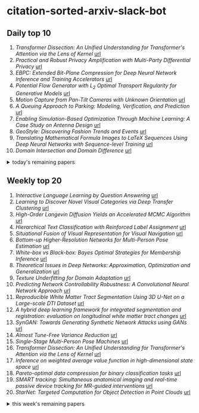 # citation-sorted-arxiv-slack-bot

## Daily top 10
1. *Transformer Dissection: An Unified Understanding for Transformer's Attention via the Lens of Kernel* [url](http://arxiv.org/abs/1908.11775v1)
2. *Practical and Robust Privacy Amplification with Multi-Party Differential Privacy* [url](http://arxiv.org/abs/1908.11515v1)
3. *EBPC: Extended Bit-Plane Compression for Deep Neural Network Inference and Training Accelerators* [url](http://arxiv.org/abs/1908.11645v1)
4. *Potential Flow Generator with $L_2$ Optimal Transport Regularity for Generative Models* [url](http://arxiv.org/abs/1908.11462v1)
5. *Motion Capture from Pan-Tilt Cameras with Unknown Orientation* [url](http://arxiv.org/abs/1908.11676v1)
6. *A Queuing Approach to Parking: Modeling, Verification, and Prediction* [url](http://arxiv.org/abs/1908.11479v1)
7. *Enabling Simulation-Based Optimization Through Machine Learning: A Case Study on Antenna Design* [url](http://arxiv.org/abs/1908.11225v1)
8. *GeoStyle: Discovering Fashion Trends and Events* [url](http://arxiv.org/abs/1908.11412v1)
9. *Translating Mathematical Formula Images to LaTeX Sequences Using Deep Neural Networks with Sequence-level Training* [url](http://arxiv.org/abs/1908.11415v1)
10. *Domain Intersection and Domain Difference* [url](http://arxiv.org/abs/1908.11628v1)
<details><summary>today's remaining papers</summary>
  <ol start=11>
    <li><i>CorNet: Generic 3D Corners for 6D Pose Estimation of New Objects without Retraining</i> <a href="http://arxiv.org/abs/1908.11457v1">url</a></li>
    <li><i>LU-Net: An Efficient Network for 3D LiDAR Point Cloud Semantic Segmentation Based on End-to-End-Learned 3D Features and U-Net</i> <a href="http://arxiv.org/abs/1908.11656v1">url</a></li>
    <li><i>ORBSLAM-Atlas: a robust and accurate multi-map system</i> <a href="http://arxiv.org/abs/1908.11585v1">url</a></li>
    <li><i>Fast and Accurate Network Embeddings via Very Sparse Random Projection</i> <a href="http://arxiv.org/abs/1908.11512v1">url</a></li>
    <li><i>Multi-Modal Fusion for End-to-End RGB-T Tracking</i> <a href="http://arxiv.org/abs/1908.11714v1">url</a></li>
    <li><i>EventCap: Monocular 3D Capture of High-Speed Human Motions using an Event Camera</i> <a href="http://arxiv.org/abs/1908.11505v1">url</a></li>
    <li><i>DialogueGCN: A Graph Convolutional Neural Network for Emotion Recognition in Conversation</i> <a href="http://arxiv.org/abs/1908.11540v1">url</a></li>
    <li><i>Conditional Density Estimation Tools in Python and R with Applications to Photometric Redshifts and Likelihood-Free Cosmological Inference</i> <a href="http://arxiv.org/abs/1908.11523v1">url</a></li>
    <li><i>Estimation of Body Mass Index from Photographs using Deep Convolutional Neural Networks</i> <a href="http://arxiv.org/abs/1908.11694v1">url</a></li>
    <li><i>Initial investigation of an encoder-decoder end-to-end TTS framework using marginalization of monotonic hard latent alignments</i> <a href="http://arxiv.org/abs/1908.11535v1">url</a></li>
    <li><i>Graph Convolutional Networks for Road Networks</i> <a href="http://arxiv.org/abs/1908.11567v1">url</a></li>
    <li><i>Reflective Decoding Network for Image Captioning</i> <a href="http://arxiv.org/abs/1908.11824v1">url</a></li>
    <li><i>Adapting Meta Knowledge Graph Information for Multi-Hop Reasoning over Few-Shot Relations</i> <a href="http://arxiv.org/abs/1908.11513v1">url</a></li>
    <li><i>Fact-Checking Meets Fauxtography: Verifying Claims About Images</i> <a href="http://arxiv.org/abs/1908.11722v1">url</a></li>
    <li><i>Alchemy: Techniques for Rectification Based Irregular Scene Text Recognition</i> <a href="http://arxiv.org/abs/1908.11834v1">url</a></li>
    <li><i>Partitioned integrators for thermodynamic parameterization of neural networks</i> <a href="http://arxiv.org/abs/1908.11843v1">url</a></li>
    <li><i>A Concert-planning Tool for Independent Musicians by Machine Learning Models</i> <a href="http://arxiv.org/abs/1908.11200v1">url</a></li>
    <li><i>Small Obstacle Avoidance Based on RGB-D Semantic Segmentation</i> <a href="http://arxiv.org/abs/1908.11675v1">url</a></li>
    <li><i>Consistency and Finite Sample Behavior of Binary Class Probability Estimation</i> <a href="http://arxiv.org/abs/1908.11823v1">url</a></li>
    <li><i>Classifying single-qubit noise using machine learning</i> <a href="http://arxiv.org/abs/1908.11762v1">url</a></li>
    <li><i>Deep Learning for Estimating Synaptic Health of Primary Neuronal Cell Culture</i> <a href="http://arxiv.org/abs/1908.11399v1">url</a></li>
    <li><i>Recursive Visual Sound Separation Using Minus-Plus Net</i> <a href="http://arxiv.org/abs/1908.11602v1">url</a></li>
    <li><i>Active Learning for Domain Classification in a Commercial Spoken Personal Assistant</i> <a href="http://arxiv.org/abs/1908.11404v1">url</a></li>
    <li><i>Discovering Reliable Correlations in Categorical Data</i> <a href="http://arxiv.org/abs/1908.11682v1">url</a></li>
    <li><i>Learning to Transfer Learn</i> <a href="http://arxiv.org/abs/1908.11406v1">url</a></li>
    <li><i>Multi-Temporal High Resolution Aerial Image Registration Using Semantic Features</i> <a href="http://arxiv.org/abs/1908.11822v1">url</a></li>
    <li><i>Implicit Deep Latent Variable Models for Text Generation</i> <a href="http://arxiv.org/abs/1908.11527v1">url</a></li>
    <li><i>Hierarchical Pointer Net Parsing</i> <a href="http://arxiv.org/abs/1908.11571v1">url</a></li>
    <li><i>Copy-and-Paste Networks for Deep Video Inpainting</i> <a href="http://arxiv.org/abs/1908.11587v1">url</a></li>
    <li><i>Satellite Pose Estimation with Deep Landmark Regression and Nonlinear Pose Refinement</i> <a href="http://arxiv.org/abs/1908.11542v1">url</a></li>
    <li><i>Predicting Consumer Default: A Deep Learning Approach</i> <a href="http://arxiv.org/abs/1908.11498v1">url</a></li>
    <li><i>Multi-Grained Spatio-temporal Modeling for Lip-reading</i> <a href="http://arxiv.org/abs/1908.11618v1">url</a></li>
    <li><i>Revisiting CycleGAN for semi-supervised segmentation</i> <a href="http://arxiv.org/abs/1908.11569v1">url</a></li>
    <li><i>Virtual Thin Slice: 3D Conditional GAN-based Super-resolution for CT Slice Interval</i> <a href="http://arxiv.org/abs/1908.11506v1">url</a></li>
    <li><i>MVS^2: Deep Unsupervised Multi-view Stereo with Multi-View Symmetry</i> <a href="http://arxiv.org/abs/1908.11526v1">url</a></li>
    <li><i>Semi-supervised Learning of Fetal Anatomy from Ultrasound</i> <a href="http://arxiv.org/abs/1908.11624v1">url</a></li>
    <li><i>High Performance Scalable FPGA Accelerator for Deep Neural Networks</i> <a href="http://arxiv.org/abs/1908.11809v1">url</a></li>
    <li><i>Autoregressive Text Generation Beyond Feedback Loops</i> <a href="http://arxiv.org/abs/1908.11658v1">url</a></li>
    <li><i>BooVAE: A scalable framework for continual VAE learning under boosting approach</i> <a href="http://arxiv.org/abs/1908.11853v1">url</a></li>
    <li><i>Deep Neural Network Ensembles against Deception: Ensemble Diversity, Accuracy and Robustness</i> <a href="http://arxiv.org/abs/1908.11091v1">url</a></li>
    <li><i>Temporal Coherence for Active Learning in Videos</i> <a href="http://arxiv.org/abs/1908.11757v1">url</a></li>
    <li><i>An Ultra-Efficient Memristor-Based DNN Framework with Structured Weight Pruning and Quantization Using ADMM</i> <a href="http://arxiv.org/abs/1908.11691v1">url</a></li>
    <li><i>Systematic Analysis of Image Generation using GANs</i> <a href="http://arxiv.org/abs/1908.11863v1">url</a></li>
    <li><i>An Auto-ML Framework Based on GBDT for Lifelong Learning</i> <a href="http://arxiv.org/abs/1908.11033v1">url</a></li>
    <li><i>FisheyeMODNet: Moving Object detection on Surround-view Cameras for Autonomous Driving</i> <a href="http://arxiv.org/abs/1908.11789v1">url</a></li>
    <li><i>Credit Card Fraud Detection Using Autoencoder Neural Network</i> <a href="http://arxiv.org/abs/1908.11553v1">url</a></li>
    <li><i>Handwritten Chinese Character Recognition by Convolutional Neural Network and Similarity Ranking</i> <a href="http://arxiv.org/abs/1908.11550v1">url</a></li>
    <li><i>Inertial Single Vehicle Trajectory Prediction Baselines and Applications with the NGSIM Dataset</i> <a href="http://arxiv.org/abs/1908.11472v1">url</a></li>
    <li><i>Fashion Retrieval via Graph Reasoning Networks on a Similarity Pyramid</i> <a href="http://arxiv.org/abs/1908.11754v1">url</a></li>
    <li><i>Neural Network Inference on Mobile SoCs</i> <a href="http://arxiv.org/abs/1908.11450v1">url</a></li>
    <li><i>Charge-Based Prison Term Prediction with Deep Gating Network</i> <a href="http://arxiv.org/abs/1908.11521v1">url</a></li>
    <li><i>Learning Rich Representations For Structured Visual Prediction Tasks</i> <a href="http://arxiv.org/abs/1908.11820v1">url</a></li>
    <li><i>Dense Dilated Convolutions Merging Network for Semantic Mapping of Remote Sensing Images</i> <a href="http://arxiv.org/abs/1908.11799v1">url</a></li>
    <li><i>Class-Based Styling: Real-time Localized Style Transfer with Semantic Segmentation</i> <a href="http://arxiv.org/abs/1908.11525v1">url</a></li>
    <li><i>Rewarding High-Quality Data via Influence Functions</i> <a href="http://arxiv.org/abs/1908.11598v1">url</a></li>
    <li><i>Learned reconstructions for practical mask-based lensless imaging</i> <a href="http://arxiv.org/abs/1908.11502v1">url</a></li>
    <li><i>Bin-wise Temperature Scaling (BTS): Improvement in Confidence Calibration Performance through Simple Scaling Techniques</i> <a href="http://arxiv.org/abs/1908.11528v1">url</a></li>
    <li><i>IoT based Smart Access Controlled Secure Smart City Architecture Using Blockchain</i> <a href="http://arxiv.org/abs/1908.11538v1">url</a></li>
    <li><i>Zero-shot Text-to-SQL Learning with Auxiliary Task</i> <a href="http://arxiv.org/abs/1908.11052v1">url</a></li>
    <li><i>Parsing All: Syntax and Semantics, Dependencies and Spans</i> <a href="http://arxiv.org/abs/1908.11522v1">url</a></li>
    <li><i>Network Elastic Net for Identifying Smoking specific gene expression for lung cancer</i> <a href="http://arxiv.org/abs/1908.11833v1">url</a></li>
    <li><i>TGG: Transferable Graph Generation for Zero-shot and Few-shot Learning</i> <a href="http://arxiv.org/abs/1908.11503v1">url</a></li>
    <li><i>Dual Attention MobDenseNet(DAMDNet) for Robust 3D Face Alignment</i> <a href="http://arxiv.org/abs/1908.11821v1">url</a></li>
    <li><i>Adversarial Training Methods for Network Embedding</i> <a href="http://arxiv.org/abs/1908.11514v1">url</a></li>
    <li><i>Fast Scenario Reduction for Power Systems by Deep Learning</i> <a href="http://arxiv.org/abs/1908.11486v1">url</a></li>
    <li><i>Multi-Level Composite Stochastic Optimization via Nested Variance Reduction</i> <a href="http://arxiv.org/abs/1908.11468v1">url</a></li>
    <li><i>Solve fraud detection problem by using graph based learning methods</i> <a href="http://arxiv.org/abs/1908.11708v1">url</a></li>
    <li><i>Analyzing Customer Feedback for Product Fit Prediction</i> <a href="http://arxiv.org/abs/1908.10896v1">url</a></li>
    <li><i>Improving Adversarial Robustness via Attention and Adversarial Logit Pairing</i> <a href="http://arxiv.org/abs/1908.11435v1">url</a></li>
  </ol>
</details>

## Weekly top 20
1. *Interactive Language Learning by Question Answering* [url](http://arxiv.org/abs/1908.10909v1)
2. *Learning to Discover Novel Visual Categories via Deep Transfer Clustering* [url](http://arxiv.org/abs/1908.09884v1)
3. *High-Order Langevin Diffusion Yields an Accelerated MCMC Algorithm* [url](http://arxiv.org/abs/1908.10859v1)
4. *Hierarchical Text Classification with Reinforced Label Assignment* [url](http://arxiv.org/abs/1908.10419v1)
5. *Situational Fusion of Visual Representation for Visual Navigation* [url](http://arxiv.org/abs/1908.09073v1)
6. *Bottom-up Higher-Resolution Networks for Multi-Person Pose Estimation* [url](http://arxiv.org/abs/1908.10357v1)
7. *White-box vs Black-box: Bayes Optimal Strategies for Membership Inference* [url](http://arxiv.org/abs/1908.11229v1)
8. *Theoretical Issues in Deep Networks: Approximation, Optimization and Generalization* [url](http://arxiv.org/abs/1908.09375v1)
9. *Texture Underfitting for Domain Adaptation* [url](http://arxiv.org/abs/1908.11215v1)
10. *Predicting Network Controllability Robustness: A Convolutional Neural Network Approach* [url](http://arxiv.org/abs/1908.09471v1)
11. *Reproducible White Matter Tract Segmentation Using 3D U-Net on a Large-scale DTI Dataset* [url](http://arxiv.org/abs/1908.10219v1)
12. *A hybrid deep learning framework for integrated segmentation and registration: evaluation on longitudinal white matter tract changes* [url](http://arxiv.org/abs/1908.10221v1)
13. *SynGAN: Towards Generating Synthetic Network Attacks using GANs* [url](http://arxiv.org/abs/1908.09899v1)
14. *Almost Tune-Free Variance Reduction* [url](http://arxiv.org/abs/1908.09345v1)
15. *Single-Stage Multi-Person Pose Machines* [url](http://arxiv.org/abs/1908.09220v1)
16. *Transformer Dissection: An Unified Understanding for Transformer's Attention via the Lens of Kernel* [url](http://arxiv.org/abs/1908.11775v1)
17. *Inference on weighted average value function in high-dimensional state space* [url](http://arxiv.org/abs/1908.09173v1)
18. *Pareto-optimal data compression for binary classification tasks* [url](http://arxiv.org/abs/1908.08961v1)
19. *SMART tracking: Simultaneous anatomical imaging and real-time passive device tracking for MR-guided interventions* [url](http://arxiv.org/abs/1908.10769v1)
20. *StarNet: Targeted Computation for Object Detection in Point Clouds* [url](http://arxiv.org/abs/1908.11069v1)
<details><summary>this week's remaining papers</summary>
  <ol start=21>
    <li><i>Practical and Robust Privacy Amplification with Multi-Party Differential Privacy</i> <a href="http://arxiv.org/abs/1908.11515v1">url</a></li>
    <li><i>EBPC: Extended Bit-Plane Compression for Deep Neural Network Inference and Training Accelerators</i> <a href="http://arxiv.org/abs/1908.11645v1">url</a></li>
    <li><i>Potential Flow Generator with $L_2$ Optimal Transport Regularity for Generative Models</i> <a href="http://arxiv.org/abs/1908.11462v1">url</a></li>
    <li><i>CASIA-SURF: A Large-scale Multi-modal Benchmark for Face Anti-spoofing</i> <a href="http://arxiv.org/abs/1908.10654v1">url</a></li>
    <li><i>Conditional Flow Variational Autoencoders for Structured Sequence Prediction</i> <a href="http://arxiv.org/abs/1908.09008v1">url</a></li>
    <li><i>Motion Capture from Pan-Tilt Cameras with Unknown Orientation</i> <a href="http://arxiv.org/abs/1908.11676v1">url</a></li>
    <li><i>Solving Discounted Stochastic Two-Player Games with Near-Optimal Time and Sample Complexity</i> <a href="http://arxiv.org/abs/1908.11071v1">url</a></li>
    <li><i>A Queuing Approach to Parking: Modeling, Verification, and Prediction</i> <a href="http://arxiv.org/abs/1908.11479v1">url</a></li>
    <li><i>Intra-Camera Supervised Person Re-Identification: A New Benchmark</i> <a href="http://arxiv.org/abs/1908.10344v1">url</a></li>
    <li><i>Estimation of Individualized Decision Rules Based on an Optimized Covariate-Dependent Equivalent of Random Outcomes</i> <a href="http://arxiv.org/abs/1908.10742v1">url</a></li>
    <li><i>SPGNet: Semantic Prediction Guidance for Scene Parsing</i> <a href="http://arxiv.org/abs/1908.09798v1">url</a></li>
    <li><i>Stochastic Filter Groups for Multi-Task CNNs: Learning Specialist and Generalist Convolution Kernels</i> <a href="http://arxiv.org/abs/1908.09597v1">url</a></li>
    <li><i>A Semantics-Guided Class Imbalance Learning Model for Zero-Shot Classification</i> <a href="http://arxiv.org/abs/1908.09745v1">url</a></li>
    <li><i>Unsupervised Scale-consistent Depth and Ego-motion Learning from Monocular Video</i> <a href="http://arxiv.org/abs/1908.10553v1">url</a></li>
    <li><i>Predicting the Long-Term Outcomes of Biologics in Psoriasis Patients Using Machine Learning</i> <a href="http://arxiv.org/abs/1908.09251v1">url</a></li>
    <li><i>Generic Tracking and Probabilistic Prediction Framework and Its Application in Autonomous Driving</i> <a href="http://arxiv.org/abs/1908.09031v1">url</a></li>
    <li><i>Multiresolution Transformer Networks: Recurrence is Not Essential for Modeling Hierarchical Structure</i> <a href="http://arxiv.org/abs/1908.10408v1">url</a></li>
    <li><i>Open Set Recognition Through Deep Neural Network Uncertainty: Does Out-of-Distribution Detection Require Generative Classifiers?</i> <a href="http://arxiv.org/abs/1908.09625v1">url</a></li>
    <li><i>Enabling Simulation-Based Optimization Through Machine Learning: A Case Study on Antenna Design</i> <a href="http://arxiv.org/abs/1908.11225v1">url</a></li>
    <li><i>An Online Evolving Framework for Modeling the Safe Autonomous Vehicle Control System via Online Recognition of Latent Risks</i> <a href="http://arxiv.org/abs/1908.10823v1">url</a></li>
    <li><i>GeoStyle: Discovering Fashion Trends and Events</i> <a href="http://arxiv.org/abs/1908.11412v1">url</a></li>
    <li><i>Translating Mathematical Formula Images to LaTeX Sequences Using Deep Neural Networks with Sequence-level Training</i> <a href="http://arxiv.org/abs/1908.11415v1">url</a></li>
    <li><i>Rényi Differential Privacy of the Sampled Gaussian Mechanism</i> <a href="http://arxiv.org/abs/1908.10530v1">url</a></li>
    <li><i>Domain Intersection and Domain Difference</i> <a href="http://arxiv.org/abs/1908.11628v1">url</a></li>
    <li><i>Private Stochastic Convex Optimization with Optimal Rates</i> <a href="http://arxiv.org/abs/1908.09970v1">url</a></li>
    <li><i>Planning Beyond the Sensing Horizon Using a Learned Context</i> <a href="http://arxiv.org/abs/1908.09171v1">url</a></li>
    <li><i>Unsupervised algorithm for disaggregating low-sampling-rate electricity consumption of households</i> <a href="http://arxiv.org/abs/1908.10713v1">url</a></li>
    <li><i>Leveraging Structural and Semantic Correspondence for Attribute-Oriented Aspect Sentiment Discovery</i> <a href="http://arxiv.org/abs/1908.10970v1">url</a></li>
    <li><i>End-to-End Conditional GAN-based Architectures for Image Colourisation</i> <a href="http://arxiv.org/abs/1908.09873v1">url</a></li>
    <li><i>Targeted Source Detection for Environmental Data</i> <a href="http://arxiv.org/abs/1908.11056v1">url</a></li>
    <li><i>An Energy Approach to the Solution of Partial Differential Equations in Computational Mechanics via Machine Learning: Concepts, Implementation and Applications</i> <a href="http://arxiv.org/abs/1908.10407v1">url</a></li>
    <li><i>Automatic Detection of ECG Abnormalities by using an Ensemble of Deep Residual Networks with Attention</i> <a href="http://arxiv.org/abs/1908.10088v1">url</a></li>
    <li><i>CorNet: Generic 3D Corners for 6D Pose Estimation of New Objects without Retraining</i> <a href="http://arxiv.org/abs/1908.11457v1">url</a></li>
    <li><i>Improving Outfit Recommendation with Co-supervision of Fashion Generation</i> <a href="http://arxiv.org/abs/1908.09104v1">url</a></li>
    <li><i>LU-Net: An Efficient Network for 3D LiDAR Point Cloud Semantic Segmentation Based on End-to-End-Learned 3D Features and U-Net</i> <a href="http://arxiv.org/abs/1908.11656v1">url</a></li>
    <li><i>LiDARTag: A Real-Time Fiducial Tag using Point Clouds</i> <a href="http://arxiv.org/abs/1908.10349v1">url</a></li>
    <li><i>Multi-Channel Neural Network for Assessing Neonatal Pain from Videos</i> <a href="http://arxiv.org/abs/1908.09254v1">url</a></li>
    <li><i>Improving Neural Story Generation by Targeted Common Sense Grounding</i> <a href="http://arxiv.org/abs/1908.09451v1">url</a></li>
    <li><i>EyeNet: A Multi-Task Network for Off-Axis Eye Gaze Estimation and User Understanding</i> <a href="http://arxiv.org/abs/1908.09060v1">url</a></li>
    <li><i>Relation Distillation Networks for Video Object Detection</i> <a href="http://arxiv.org/abs/1908.09511v1">url</a></li>
    <li><i>Facial age estimation by deep residual decision making</i> <a href="http://arxiv.org/abs/1908.10737v1">url</a></li>
    <li><i>Generator evaluator-selector net: a modular approach for panoptic segmentation</i> <a href="http://arxiv.org/abs/1908.09108v1">url</a></li>
    <li><i>Multilingual Neural Machine Translation with Language Clustering</i> <a href="http://arxiv.org/abs/1908.09324v1">url</a></li>
    <li><i>LightMC: A Dynamic and Efficient Multiclass Decomposition Algorithm</i> <a href="http://arxiv.org/abs/1908.09362v1">url</a></li>
    <li><i>OpenSpiel: A Framework for Reinforcement Learning in Games</i> <a href="http://arxiv.org/abs/1908.09453v1">url</a></li>
    <li><i>ORBSLAM-Atlas: a robust and accurate multi-map system</i> <a href="http://arxiv.org/abs/1908.11585v1">url</a></li>
    <li><i>A Near-Optimal Change-Detection Based Algorithm for Piecewise-Stationary Combinatorial Semi-Bandits</i> <a href="http://arxiv.org/abs/1908.10402v1">url</a></li>
    <li><i>Error Bounded Foreground and Background Modeling for Moving Object Detection in Satellite Videos</i> <a href="http://arxiv.org/abs/1908.09539v1">url</a></li>
    <li><i>On the Convergence Theory of Gradient-Based Model-Agnostic Meta-Learning Algorithms</i> <a href="http://arxiv.org/abs/1908.10400v1">url</a></li>
    <li><i>Confidence Regularized Self-Training</i> <a href="http://arxiv.org/abs/1908.09822v1">url</a></li>
    <li><i>Variational Graph Recurrent Neural Networks</i> <a href="http://arxiv.org/abs/1908.09710v1">url</a></li>
    <li><i>CoinNet: Deep Ancient Roman Republican Coin Classification via Feature Fusion and Attention</i> <a href="http://arxiv.org/abs/1908.09428v1">url</a></li>
    <li><i>No Fear of the Dark: Image Retrieval under Varying Illumination Conditions</i> <a href="http://arxiv.org/abs/1908.08999v1">url</a></li>
    <li><i>Customized OCT images compression scheme with deep neural network</i> <a href="http://arxiv.org/abs/1908.09215v1">url</a></li>
    <li><i>Customizable Architecture Search for Semantic Segmentation</i> <a href="http://arxiv.org/abs/1908.09550v1">url</a></li>
    <li><i>Domain-Agnostic Learning with Anatomy-Consistent Embedding for Cross-Modality Liver Segmentation</i> <a href="http://arxiv.org/abs/1908.10489v1">url</a></li>
    <li><i>Scalable Modeling of Spatiotemporal Data using the Variational Autoencoder: an Application in Glaucoma</i> <a href="http://arxiv.org/abs/1908.09195v1">url</a></li>
    <li><i>A Survey on Bias and Fairness in Machine Learning</i> <a href="http://arxiv.org/abs/1908.09635v1">url</a></li>
    <li><i>Large-Scale Historical Watermark Recognition: dataset and a new consistency-based approach</i> <a href="http://arxiv.org/abs/1908.10254v1">url</a></li>
    <li><i>Unsupervised Domain-Adaptive Person Re-identification Based on Attributes</i> <a href="http://arxiv.org/abs/1908.10359v1">url</a></li>
    <li><i>A Possible Reason for why Data-Driven Beats Theory-Driven Computer Vision</i> <a href="http://arxiv.org/abs/1908.10933v1">url</a></li>
    <li><i>Fast and Accurate Network Embeddings via Very Sparse Random Projection</i> <a href="http://arxiv.org/abs/1908.11512v1">url</a></li>
    <li><i>Fingerspelling recognition in the wild with iterative visual attention</i> <a href="http://arxiv.org/abs/1908.10546v1">url</a></li>
    <li><i>Mobile Video Action Recognition</i> <a href="http://arxiv.org/abs/1908.10155v1">url</a></li>
    <li><i>Architecture Search by Estimation of Network Structure Distributions</i> <a href="http://arxiv.org/abs/1908.06886v1">url</a></li>
    <li><i>Exploration-Enhanced POLITEX</i> <a href="http://arxiv.org/abs/1908.10479v1">url</a></li>
    <li><i>Fast Dynamic Perfusion and Angiography Reconstruction using an end-to-end 3D Convolutional Neural Network</i> <a href="http://arxiv.org/abs/1908.08947v1">url</a></li>
    <li><i>MetaMixUp: Learning Adaptive Interpolation Policy of MixUp with Meta-Learning</i> <a href="http://arxiv.org/abs/1908.10059v1">url</a></li>
    <li><i>Temporal Reasoning Graph for Activity Recognition</i> <a href="http://arxiv.org/abs/1908.09995v1">url</a></li>
    <li><i>Cooperative Cross-Stream Network for Discriminative Action Representation</i> <a href="http://arxiv.org/abs/1908.10136v1">url</a></li>
    <li><i>Mocycle-GAN: Unpaired Video-to-Video Translation</i> <a href="http://arxiv.org/abs/1908.09514v1">url</a></li>
    <li><i>Robust Regression via Deep Negative Correlation Learning</i> <a href="http://arxiv.org/abs/1908.09066v1">url</a></li>
    <li><i>Multi-Modal Fusion for End-to-End RGB-T Tracking</i> <a href="http://arxiv.org/abs/1908.11714v1">url</a></li>
    <li><i>3D Convolutional Neural Networks Image Registration Based on Efficient Supervised Learning from Artificial Deformations</i> <a href="http://arxiv.org/abs/1908.10235v1">url</a></li>
    <li><i>Global-Local Temporal Representations For Video Person Re-Identification</i> <a href="http://arxiv.org/abs/1908.10049v1">url</a></li>
    <li><i>An Evaluation of Feature Matchers forFundamental Matrix Estimation</i> <a href="http://arxiv.org/abs/1908.09474v1">url</a></li>
    <li><i>EventCap: Monocular 3D Capture of High-Speed Human Motions using an Event Camera</i> <a href="http://arxiv.org/abs/1908.11505v1">url</a></li>
    <li><i>Transfer Learning from Partial Annotations for Whole Brain Segmentation</i> <a href="http://arxiv.org/abs/1908.10851v1">url</a></li>
    <li><i>O-MedAL: Online Active Deep Learning for Medical Image Analysis</i> <a href="http://arxiv.org/abs/1908.10508v1">url</a></li>
    <li><i>DialogueGCN: A Graph Convolutional Neural Network for Emotion Recognition in Conversation</i> <a href="http://arxiv.org/abs/1908.11540v1">url</a></li>
    <li><i>Deep Concept-wise Temporal Convolutional Networks for Action Localization</i> <a href="http://arxiv.org/abs/1908.09442v1">url</a></li>
    <li><i>Improving Visual Feature Extraction in Glacial Environments</i> <a href="http://arxiv.org/abs/1908.10425v1">url</a></li>
    <li><i>Supporting stylists by recommending fashion style</i> <a href="http://arxiv.org/abs/1908.09493v1">url</a></li>
    <li><i>Sufficient Representations for Categorical Variables</i> <a href="http://arxiv.org/abs/1908.09874v1">url</a></li>
    <li><i>Fast Video Object Segmentation via Mask Transfer Network</i> <a href="http://arxiv.org/abs/1908.10717v1">url</a></li>
    <li><i>Explainable Video Action Reasoning via Prior Knowledge and State Transitions</i> <a href="http://arxiv.org/abs/1908.10700v1">url</a></li>
    <li><i>Stochastic dynamical modeling of turbulent flows</i> <a href="http://arxiv.org/abs/1908.09487v1">url</a></li>
    <li><i>Locally Linear Image Structural Embedding for Image Structure Manifold Learning</i> <a href="http://arxiv.org/abs/1908.09288v1">url</a></li>
    <li><i>Principal Component Analysis Using Structural Similarity Index for Images</i> <a href="http://arxiv.org/abs/1908.09287v1">url</a></li>
    <li><i>Adaptive Reconstruction Network for Weakly Supervised Referring Expression Grounding</i> <a href="http://arxiv.org/abs/1908.10568v1">url</a></li>
    <li><i>No Peeking through My Windows: Conserving Privacy in Personal Drones</i> <a href="http://arxiv.org/abs/1908.09935v1">url</a></li>
    <li><i>A2J: Anchor-to-Joint Regression Network for 3D Articulated Pose Estimation from a Single Depth Image</i> <a href="http://arxiv.org/abs/1908.09999v1">url</a></li>
    <li><i>Plexus Convolutional Neural Network (PlexusNet): A novel neural networkarchitecture for histologic image analysis</i> <a href="http://arxiv.org/abs/1908.09067v1">url</a></li>
    <li><i>Texel-Att: Representing and Classifying Element-based Textures by Attributes</i> <a href="http://arxiv.org/abs/1908.11127v1">url</a></li>
    <li><i>Texture Retrieval in the Wild through detection-based attributes</i> <a href="http://arxiv.org/abs/1908.11111v1">url</a></li>
    <li><i>Aesthetic Image Captioning From Weakly-Labelled Photographs</i> <a href="http://arxiv.org/abs/1908.11310v1">url</a></li>
    <li><i>DeepCopy: Grounded Response Generation with Hierarchical Pointer Networks</i> <a href="http://arxiv.org/abs/1908.10731v1">url</a></li>
    <li><i>A Center in Your Neighborhood: Fairness in Facility Location</i> <a href="http://arxiv.org/abs/1908.09041v1">url</a></li>
    <li><i>Deep Learning and MARS: A Connection</i> <a href="http://arxiv.org/abs/1908.11140v1">url</a></li>
    <li><i>Conditional Density Estimation Tools in Python and R with Applications to Photometric Redshifts and Likelihood-Free Cosmological Inference</i> <a href="http://arxiv.org/abs/1908.11523v1">url</a></li>
    <li><i>Adversarial regression training for visualizing the progression of chronic obstructive pulmonary disease with chest x-rays</i> <a href="http://arxiv.org/abs/1908.10468v1">url</a></li>
    <li><i>Neural Snowball for Few-Shot Relation Learning</i> <a href="http://arxiv.org/abs/1908.11007v1">url</a></li>
    <li><i>A Comparison of CNN and Classic Features for Image Retrieval</i> <a href="http://arxiv.org/abs/1908.09300v1">url</a></li>
    <li><i>Adversarial Representation Learning for Text-to-Image Matching</i> <a href="http://arxiv.org/abs/1908.10534v1">url</a></li>
    <li><i>SAERMA: Stacked Autoencoder Rule Mining Algorithm for the Interpretation of Epistatic Interactions in GWAS for Extreme Obesity</i> <a href="http://arxiv.org/abs/1908.10166v1">url</a></li>
    <li><i>Uncertainty-Aware Anticipation of Activities</i> <a href="http://arxiv.org/abs/1908.09540v1">url</a></li>
    <li><i>SliderGAN: Synthesizing Expressive Face Images by Sliding 3D Blendshape Parameters</i> <a href="http://arxiv.org/abs/1908.09638v1">url</a></li>
    <li><i>Estimation of Body Mass Index from Photographs using Deep Convolutional Neural Networks</i> <a href="http://arxiv.org/abs/1908.11694v1">url</a></li>
    <li><i>Demystifying the MLPerf Benchmark Suite</i> <a href="http://arxiv.org/abs/1908.09207v1">url</a></li>
    <li><i>Dynamic Kernel Distillation for Efficient Pose Estimation in Videos</i> <a href="http://arxiv.org/abs/1908.09216v1">url</a></li>
    <li><i>advPattern: Physical-World Attacks on Deep Person Re-Identification via Adversarially Transformable Patterns</i> <a href="http://arxiv.org/abs/1908.09327v1">url</a></li>
    <li><i>A Coarse-to-Fine Multi-stream Hybrid Deraining Network for Single Image Deraining</i> <a href="http://arxiv.org/abs/1908.10521v1">url</a></li>
    <li><i>Initial investigation of an encoder-decoder end-to-end TTS framework using marginalization of monotonic hard latent alignments</i> <a href="http://arxiv.org/abs/1908.11535v1">url</a></li>
    <li><i>Human-grounded Evaluations of Explanation Methods for Text Classification</i> <a href="http://arxiv.org/abs/1908.11355v1">url</a></li>
    <li><i>Consistent Cross-view Matching for Unsupervised Person Re-identification</i> <a href="http://arxiv.org/abs/1908.10486v1">url</a></li>
    <li><i>CycleGAN with a Blur Kernel for Deconvolution Microscopy: Optimal Transport Geometry</i> <a href="http://arxiv.org/abs/1908.09414v1">url</a></li>
    <li><i>Multi-Level Bottom-Top and Top-Bottom Feature Fusion for Crowd Counting</i> <a href="http://arxiv.org/abs/1908.10937v1">url</a></li>
    <li><i>CosRec: 2D Convolutional Neural Networks for Sequential Recommendation</i> <a href="http://arxiv.org/abs/1908.09972v1">url</a></li>
    <li><i>Optimal transport mapping via input convex neural networks</i> <a href="http://arxiv.org/abs/1908.10962v1">url</a></li>
    <li><i>Residual Objectness for Imbalance Reduction</i> <a href="http://arxiv.org/abs/1908.09075v1">url</a></li>
    <li><i>STMARL: A Spatio-Temporal Multi-Agent Reinforcement Learning Approach for Traffic Light Control</i> <a href="http://arxiv.org/abs/1908.10577v1">url</a></li>
    <li><i>Orthogonal Center Learning with Subspace Masking for Person Re-Identification</i> <a href="http://arxiv.org/abs/1908.10535v1">url</a></li>
    <li><i>Non-local Recurrent Neural Memory for Supervised Sequence Modeling</i> <a href="http://arxiv.org/abs/1908.09535v1">url</a></li>
    <li><i>Graph Convolutional Networks for Road Networks</i> <a href="http://arxiv.org/abs/1908.11567v1">url</a></li>
    <li><i>Differentiable Product Quantization for End-to-End Embedding Compression</i> <a href="http://arxiv.org/abs/1908.09756v1">url</a></li>
    <li><i>Texture and Structure Two-view Classification of Images</i> <a href="http://arxiv.org/abs/1908.09264v1">url</a></li>
    <li><i>Where Is My Mirror?</i> <a href="http://arxiv.org/abs/1908.09101v1">url</a></li>
    <li><i>Reflective Decoding Network for Image Captioning</i> <a href="http://arxiv.org/abs/1908.11824v1">url</a></li>
    <li><i>Adapting Meta Knowledge Graph Information for Multi-Hop Reasoning over Few-Shot Relations</i> <a href="http://arxiv.org/abs/1908.11513v1">url</a></li>
    <li><i>DV3+HED+: A DCNNs-based Framework to Monitor Temporary Works and ESAs in Railway Construction Project Using VHR Satellite Images</i> <a href="http://arxiv.org/abs/1908.11080v1">url</a></li>
    <li><i>Griffon: Reasoning about Job Anomalies with Unlabeled Data in Cloud-based Platforms</i> <a href="http://arxiv.org/abs/1908.09048v1">url</a></li>
    <li><i>Attention-based Fusion for Outfit Recommendation</i> <a href="http://arxiv.org/abs/1908.10585v1">url</a></li>
    <li><i>Urban flows prediction from spatial-temporal data using machine learning: A survey</i> <a href="http://arxiv.org/abs/1908.10218v1">url</a></li>
    <li><i>Fact-Checking Meets Fauxtography: Verifying Claims About Images</i> <a href="http://arxiv.org/abs/1908.11722v1">url</a></li>
    <li><i>Open Event Extraction from Online Text using a Generative Adversarial Network</i> <a href="http://arxiv.org/abs/1908.09246v1">url</a></li>
    <li><i>Revealing Backdoors, Post-Training, in DNN Classifiers via Novel Inference on Optimized Perturbations Inducing Group Misclassification</i> <a href="http://arxiv.org/abs/1908.10498v1">url</a></li>
    <li><i>Object-Driven Multi-Layer Scene Decomposition From a Single Image</i> <a href="http://arxiv.org/abs/1908.09521v1">url</a></li>
    <li><i>Alchemy: Techniques for Rectification Based Irregular Scene Text Recognition</i> <a href="http://arxiv.org/abs/1908.11834v1">url</a></li>
    <li><i>Ensemble-Based Deep Reinforcement Learning for Chatbots</i> <a href="http://arxiv.org/abs/1908.10422v1">url</a></li>
    <li><i>Accelerated Motion-Aware MR Imaging via Motion Prediction from K-Space Center</i> <a href="http://arxiv.org/abs/1908.09560v1">url</a></li>
    <li><i>Deep Reinforcement Learning for Chatbots Using Clustered Actions and Human-Likeness Rewards</i> <a href="http://arxiv.org/abs/1908.10331v1">url</a></li>
    <li><i>Dual Directed Capsule Network for Very Low Resolution Image Recognition</i> <a href="http://arxiv.org/abs/1908.10027v1">url</a></li>
    <li><i>Surrogate Optimization of Deep Neural Networks for Groundwater Predictions</i> <a href="http://arxiv.org/abs/1908.10947v1">url</a></li>
    <li><i>Learning Disentangled Representations via Independent Subspaces</i> <a href="http://arxiv.org/abs/1908.08989v1">url</a></li>
    <li><i>A Probabilistic Representation of Deep Learning</i> <a href="http://arxiv.org/abs/1908.09772v1">url</a></li>
    <li><i>Multi-Task Gaussian Processes and Dilated Convolutional Networks for Reconstruction of Reproductive Hormonal Dynamics</i> <a href="http://arxiv.org/abs/1908.10226v1">url</a></li>
    <li><i>Partitioned integrators for thermodynamic parameterization of neural networks</i> <a href="http://arxiv.org/abs/1908.11843v1">url</a></li>
    <li><i>Constructing Self-motivated Pyramid Curriculums for Cross-Domain Semantic Segmentation: A Non-Adversarial Approach</i> <a href="http://arxiv.org/abs/1908.09547v1">url</a></li>
    <li><i>A Concert-planning Tool for Independent Musicians by Machine Learning Models</i> <a href="http://arxiv.org/abs/1908.11200v1">url</a></li>
    <li><i>Multi-Granularity Representations of Dialog</i> <a href="http://arxiv.org/abs/1908.09890v1">url</a></li>
    <li><i>See More Than Once -- Kernel-Sharing Atrous Convolution for Semantic Segmentation</i> <a href="http://arxiv.org/abs/1908.09443v1">url</a></li>
    <li><i>Small Obstacle Avoidance Based on RGB-D Semantic Segmentation</i> <a href="http://arxiv.org/abs/1908.11675v1">url</a></li>
    <li><i>Multi-Task Deep Learning with Dynamic Programming for Embryo Early Development Stage Classification from Time-Lapse Videos</i> <a href="http://arxiv.org/abs/1908.09637v1">url</a></li>
    <li><i>A Global-Local Emebdding Module for Fashion Landmark Detection</i> <a href="http://arxiv.org/abs/1908.10548v1">url</a></li>
    <li><i>Representation Learning with Autoencoders for Electronic Health Records: A Comparative Study</i> <a href="http://arxiv.org/abs/1908.09174v1">url</a></li>
    <li><i>Variational Denoising Network: Toward Blind Noise Modeling and Removal</i> <a href="http://arxiv.org/abs/1908.11314v1">url</a></li>
    <li><i>Great Ape Detection in Challenging Jungle Camera Trap Footage via Attention-Based Spatial and Temporal Feature Blending</i> <a href="http://arxiv.org/abs/1908.11240v1">url</a></li>
    <li><i>Physiological and Affective Computing through Thermal Imaging: A Survey</i> <a href="http://arxiv.org/abs/1908.10307v1">url</a></li>
    <li><i>Machine-learning techniques for the optimal design of acoustic metamaterials</i> <a href="http://arxiv.org/abs/1908.10645v1">url</a></li>
    <li><i>Adversarial Convolutional Networks with Weak Domain-Transfer for Multi-Sequence Cardiac MR Images Segmentation</i> <a href="http://arxiv.org/abs/1908.09298v1">url</a></li>
    <li><i>Connecting and Comparing Language Model Interpolation Techniques</i> <a href="http://arxiv.org/abs/1908.09738v1">url</a></li>
    <li><i>Statistical and Computational Trade-Offs in Kernel K-Means</i> <a href="http://arxiv.org/abs/1908.10284v1">url</a></li>
    <li><i>Universal Policies to Learn Them All</i> <a href="http://arxiv.org/abs/1908.09184v1">url</a></li>
    <li><i>A Methodology to Select Topology Generators for WANET Simulations (Extended Version)</i> <a href="http://arxiv.org/abs/1908.09577v1">url</a></li>
    <li><i>Bayes EMbedding (BEM): Refining Representation by Integrating Knowledge Graphs and Behavior-specific Networks</i> <a href="http://arxiv.org/abs/1908.10611v1">url</a></li>
    <li><i>Consistency and Finite Sample Behavior of Binary Class Probability Estimation</i> <a href="http://arxiv.org/abs/1908.11823v1">url</a></li>
    <li><i>Improvability Through Semi-Supervised Learning: A Survey of Theoretical Results</i> <a href="http://arxiv.org/abs/1908.09574v1">url</a></li>
    <li><i>Dimension independent bounds for general shallow networks</i> <a href="http://arxiv.org/abs/1908.09880v1">url</a></li>
    <li><i>Classifying single-qubit noise using machine learning</i> <a href="http://arxiv.org/abs/1908.11762v1">url</a></li>
    <li><i>Deep Learning for Estimating Synaptic Health of Primary Neuronal Cell Culture</i> <a href="http://arxiv.org/abs/1908.11399v1">url</a></li>
    <li><i>Deep Actor-Critic Reinforcement Learning for Anomaly Detection</i> <a href="http://arxiv.org/abs/1908.10755v1">url</a></li>
    <li><i>Private Heavy Hitters and Range Queries in the Shuffled Model</i> <a href="http://arxiv.org/abs/1908.11358v1">url</a></li>
    <li><i>On Inferring Training Data Attributes in Machine Learning Models</i> <a href="http://arxiv.org/abs/1908.10558v1">url</a></li>
    <li><i>BULNER: BUg Localization with word embeddings and NEtwork Regularization</i> <a href="http://arxiv.org/abs/1908.09876v1">url</a></li>
    <li><i>Modeling and Optimization with Gaussian Processes in Reduced Eigenbases -- Extended Version</i> <a href="http://arxiv.org/abs/1908.11272v1">url</a></li>
    <li><i>Deep Floor Plan Recognition Using a Multi-Task Network with Room-Boundary-Guided Attention</i> <a href="http://arxiv.org/abs/1908.11025v1">url</a></li>
    <li><i>Towards Unconstrained End-to-End Text Spotting</i> <a href="http://arxiv.org/abs/1908.09231v1">url</a></li>
    <li><i>Recursive Visual Sound Separation Using Minus-Plus Net</i> <a href="http://arxiv.org/abs/1908.11602v1">url</a></li>
    <li><i>3D Face Pose and Animation Tracking via Eigen-Decomposition based Bayesian Approach</i> <a href="http://arxiv.org/abs/1908.11039v1">url</a></li>
    <li><i>Adaptive Embedding Gate for Attention-Based Scene Text Recognition</i> <a href="http://arxiv.org/abs/1908.09475v1">url</a></li>
    <li><i>Machine learning algorithms to infer trait matching and predict species interactions in ecological networks</i> <a href="http://arxiv.org/abs/1908.09853v1">url</a></li>
    <li><i>Active Learning for Domain Classification in a Commercial Spoken Personal Assistant</i> <a href="http://arxiv.org/abs/1908.11404v1">url</a></li>
    <li><i>Automated Fashion Size Normalization</i> <a href="http://arxiv.org/abs/1908.09980v1">url</a></li>
    <li><i>Hyper-Path-Based Representation Learning for Hyper-Networks</i> <a href="http://arxiv.org/abs/1908.09152v1">url</a></li>
    <li><i>Proximal gradient flow and Douglas-Rachford splitting dynamics: global exponential stability via integral quadratic constraints</i> <a href="http://arxiv.org/abs/1908.09043v1">url</a></li>
    <li><i>Improving Automatic Jazz Melody Generation by Transfer Learning Techniques</i> <a href="http://arxiv.org/abs/1908.09484v1">url</a></li>
    <li><i>Spectral Regularization for Combating Mode Collapse in GANs</i> <a href="http://arxiv.org/abs/1908.10999v1">url</a></li>
    <li><i>Learning a Multitask Curriculum for Neural Machine Translation</i> <a href="http://arxiv.org/abs/1908.10940v1">url</a></li>
    <li><i>Global Planar Convolutions for improved context aggregation in Brain Tumor Segmentation</i> <a href="http://arxiv.org/abs/1908.10281v1">url</a></li>
    <li><i>High Performance Visual Object Tracking with Unified Convolutional Networks</i> <a href="http://arxiv.org/abs/1908.09445v1">url</a></li>
    <li><i>An Introduction to Advanced Machine Learning : Meta Learning Algorithms, Applications and Promises</i> <a href="http://arxiv.org/abs/1908.09788v1">url</a></li>
    <li><i>Estimation of preterm birth markers with U-Net segmentation network</i> <a href="http://arxiv.org/abs/1908.09148v1">url</a></li>
    <li><i>Bridging the Gap for Tokenizer-Free Language Models</i> <a href="http://arxiv.org/abs/1908.10322v1">url</a></li>
    <li><i>Discovering Reliable Correlations in Categorical Data</i> <a href="http://arxiv.org/abs/1908.11682v1">url</a></li>
    <li><i>VAE-based Domain Adaptation for Speaker Verification</i> <a href="http://arxiv.org/abs/1908.10092v1">url</a></li>
    <li><i>DeepDistance: A Multi-task Deep Regression Model for Cell Detection in Inverted Microscopy Images</i> <a href="http://arxiv.org/abs/1908.11211v1">url</a></li>
    <li><i>A deep artificial neural network based model for underlying cause of death prediction from death certificates</i> <a href="http://arxiv.org/abs/1908.09712v1">url</a></li>
    <li><i>Privacy-Preserving Tensor Factorization for Collaborative Health Data Analysis</i> <a href="http://arxiv.org/abs/1908.09888v1">url</a></li>
    <li><i>Bayesian Nonparametrics for Non-exhaustive Learning</i> <a href="http://arxiv.org/abs/1908.09736v1">url</a></li>
    <li><i>UWB-GCN: Hardware Acceleration of Graph-Convolution-Network through Runtime Workload Rebalancing</i> <a href="http://arxiv.org/abs/1908.10834v1">url</a></li>
    <li><i>Learning to Transfer Learn</i> <a href="http://arxiv.org/abs/1908.11406v1">url</a></li>
    <li><i>On Measuring and Mitigating Biased Inferences of Word Embeddings</i> <a href="http://arxiv.org/abs/1908.09369v1">url</a></li>
    <li><i>Deriving a Quantitative Relationship Between Resolution and Human Classification Error</i> <a href="http://arxiv.org/abs/1908.09183v1">url</a></li>
    <li><i>Image Harmonization Datasets: HCOCO, HAdobe5k, HFlickr, and Hday2night</i> <a href="http://arxiv.org/abs/1908.10526v1">url</a></li>
    <li><i>Discourse-Aware Semantic Self-Attention for Narrative Reading Comprehension</i> <a href="http://arxiv.org/abs/1908.10721v1">url</a></li>
    <li><i>Segmentation Mask Guided End-to-End Person Search</i> <a href="http://arxiv.org/abs/1908.10179v1">url</a></li>
    <li><i>Enhancing Neural Sequence Labeling with Position-Aware Self-Attention</i> <a href="http://arxiv.org/abs/1908.09128v1">url</a></li>
    <li><i>Multi-Temporal High Resolution Aerial Image Registration Using Semantic Features</i> <a href="http://arxiv.org/abs/1908.11822v1">url</a></li>
    <li><i>Normalizing Flows: Introduction and Ideas</i> <a href="http://arxiv.org/abs/1908.09257v1">url</a></li>
    <li><i>Class-balanced Grouping and Sampling for Point Cloud 3D Object Detection</i> <a href="http://arxiv.org/abs/1908.09492v1">url</a></li>
    <li><i>Parity Partition Coding for Sharp Multi-Label Classification</i> <a href="http://arxiv.org/abs/1908.09651v1">url</a></li>
    <li><i>Controlling for Confounders in Multimodal Emotion Classification via Adversarial Learning</i> <a href="http://arxiv.org/abs/1908.08979v1">url</a></li>
    <li><i>Translate and Label! An Encoder-Decoder Approach for Cross-lingual Semantic Role Labeling</i> <a href="http://arxiv.org/abs/1908.11326v1">url</a></li>
    <li><i>Implicit Deep Latent Variable Models for Text Generation</i> <a href="http://arxiv.org/abs/1908.11527v1">url</a></li>
    <li><i>Stochastic Optimization for Non-convex Inf-Projection Problems</i> <a href="http://arxiv.org/abs/1908.09941v1">url</a></li>
    <li><i>Stochastic AUC Maximization with Deep Neural Networks</i> <a href="http://arxiv.org/abs/1908.10831v1">url</a></li>
    <li><i>Distorted Representation Space Characterization Through Backpropagated Gradients</i> <a href="http://arxiv.org/abs/1908.09998v1">url</a></li>
    <li><i>Marginally-calibrated deep distributional regression</i> <a href="http://arxiv.org/abs/1908.09482v1">url</a></li>
    <li><i>Traffic Sign Detection under Challenging Conditions: A Deeper Look Into Performance Variations and Spectral Characteristics</i> <a href="http://arxiv.org/abs/1908.11262v1">url</a></li>
    <li><i>Targeted Mismatch Adversarial Attack: Query with a Flower to Retrieve the Tower</i> <a href="http://arxiv.org/abs/1908.09163v1">url</a></li>
    <li><i>Physics-Based Rendering for Improving Robustness to Rain</i> <a href="http://arxiv.org/abs/1908.10335v1">url</a></li>
    <li><i>Deep Bayesian Unsupervised Source Separation Based on a Complex Gaussian Mixture Model</i> <a href="http://arxiv.org/abs/1908.11307v1">url</a></li>
    <li><i>Nearly Tight Bounds for Robust Proper Learning of Halfspaces with a Margin</i> <a href="http://arxiv.org/abs/1908.11335v1">url</a></li>
    <li><i>Self-supervised blur detection from synthetically blurred scenes</i> <a href="http://arxiv.org/abs/1908.10638v1">url</a></li>
    <li><i>Cross-modality Knowledge Transfer for Prostate Segmentation from CT Scans</i> <a href="http://arxiv.org/abs/1908.10208v1">url</a></li>
    <li><i>The Ridge Path Estimator for Linear Instrumental Variables</i> <a href="http://arxiv.org/abs/1908.09237v1">url</a></li>
    <li><i>Metric-based Regularization and Temporal Ensemble for Multi-task Learning using Heterogeneous Unsupervised Tasks</i> <a href="http://arxiv.org/abs/1908.11024v1">url</a></li>
    <li><i>A Multiple Source Hourglass Deep Network for Multi-Focus Image Fusion</i> <a href="http://arxiv.org/abs/1908.10945v1">url</a></li>
    <li><i>Hierarchical Pointer Net Parsing</i> <a href="http://arxiv.org/abs/1908.11571v1">url</a></li>
    <li><i>Propagate-Selector: Detecting Supporting Sentences for Question Answering via Graph Neural Networks</i> <a href="http://arxiv.org/abs/1908.09137v1">url</a></li>
    <li><i>Copy-and-Paste Networks for Deep Video Inpainting</i> <a href="http://arxiv.org/abs/1908.11587v1">url</a></li>
    <li><i>DFPENet-geology: A Deep Learning Framework for High Precision Recognition and Segmentation of Co-seismic Landslides</i> <a href="http://arxiv.org/abs/1908.10907v1">url</a></li>
    <li><i>Model Selection With Graphical Neighbour Information</i> <a href="http://arxiv.org/abs/1908.10243v1">url</a></li>
    <li><i>On Accurate and Reliable Anomaly Detection for Gas Turbine Combustors: A Deep Learning Approach</i> <a href="http://arxiv.org/abs/1908.09238v1">url</a></li>
    <li><i>Data ultrametricity and clusterability</i> <a href="http://arxiv.org/abs/1908.10833v1">url</a></li>
    <li><i>Satellite Pose Estimation with Deep Landmark Regression and Nonlinear Pose Refinement</i> <a href="http://arxiv.org/abs/1908.11542v1">url</a></li>
    <li><i>Feature Gradients: Scalable Feature Selection via Discrete Relaxation</i> <a href="http://arxiv.org/abs/1908.10382v1">url</a></li>
    <li><i>Interactive Machine Comprehension with Information Seeking Agents</i> <a href="http://arxiv.org/abs/1908.10449v1">url</a></li>
    <li><i>Temporal Consistency Objectives Regularize the Learning of Disentangled Representations</i> <a href="http://arxiv.org/abs/1908.11330v1">url</a></li>
    <li><i>Optimal best arm selection for general distributions</i> <a href="http://arxiv.org/abs/1908.09094v1">url</a></li>
    <li><i>Multi-Objective Automatic Machine Learning with AutoxgboostMC</i> <a href="http://arxiv.org/abs/1908.10796v1">url</a></li>
    <li><i>Tutorial and Survey on Probabilistic Graphical Model and Variational Inference in Deep Reinforcement Learning</i> <a href="http://arxiv.org/abs/1908.09381v1">url</a></li>
    <li><i>Predicting Consumer Default: A Deep Learning Approach</i> <a href="http://arxiv.org/abs/1908.11498v1">url</a></li>
    <li><i>Multi-Grained Spatio-temporal Modeling for Lip-reading</i> <a href="http://arxiv.org/abs/1908.11618v1">url</a></li>
    <li><i>Revisiting CycleGAN for semi-supervised segmentation</i> <a href="http://arxiv.org/abs/1908.11569v1">url</a></li>
    <li><i>Virtual Thin Slice: 3D Conditional GAN-based Super-resolution for CT Slice Interval</i> <a href="http://arxiv.org/abs/1908.11506v1">url</a></li>
    <li><i>Environment Sound Classification using Multiple Feature Channels and Deep Convolutional Neural Networks</i> <a href="http://arxiv.org/abs/1908.11219v1">url</a></li>
    <li><i>New Loss Functions for Fast Maximum Inner Product Search</i> <a href="http://arxiv.org/abs/1908.10396v1">url</a></li>
    <li><i>Image Captioning with Sparse Recurrent Neural Network</i> <a href="http://arxiv.org/abs/1908.10797v1">url</a></li>
    <li><i>A Weakly Supervised Method for Instance Segmentation of Biological Cells</i> <a href="http://arxiv.org/abs/1908.09891v1">url</a></li>
    <li><i>Population-aware Hierarchical Bayesian Domain Adaptation via Multiple-component Invariant Learning</i> <a href="http://arxiv.org/abs/1908.09222v1">url</a></li>
    <li><i>Emotion Recognition in Low-Resource Settings: An Evaluation of Automatic Feature Selection Methods</i> <a href="http://arxiv.org/abs/1908.10623v1">url</a></li>
    <li><i>MVS^2: Deep Unsupervised Multi-view Stereo with Multi-View Symmetry</i> <a href="http://arxiv.org/abs/1908.11526v1">url</a></li>
    <li><i>PixelVAE++: Improved PixelVAE with Discrete Prior</i> <a href="http://arxiv.org/abs/1908.09948v1">url</a></li>
    <li><i>Key Protected Classification for Collaborative Learning</i> <a href="http://arxiv.org/abs/1908.10172v1">url</a></li>
    <li><i>Scalable Probabilistic Matrix Factorization with Graph-Based Priors</i> <a href="http://arxiv.org/abs/1908.09393v1">url</a></li>
    <li><i>Semi-supervised Learning of Fetal Anatomy from Ultrasound</i> <a href="http://arxiv.org/abs/1908.11624v1">url</a></li>
    <li><i>Flexible Conditional Image Generation of Missing Data with Learned Mental Maps</i> <a href="http://arxiv.org/abs/1908.11312v1">url</a></li>
    <li><i>Solving Math Word Problems with Double-Decoder Transformer</i> <a href="http://arxiv.org/abs/1908.10924v1">url</a></li>
    <li><i>Creation of digital elevation models for river floodplains</i> <a href="http://arxiv.org/abs/1908.09005v1">url</a></li>
    <li><i>Embracing Imperfect Datasets: A Review of Deep Learning Solutions for Medical Image Segmentation</i> <a href="http://arxiv.org/abs/1908.10454v1">url</a></li>
    <li><i>An Empirical Comparison on Imitation Learning and Reinforcement Learning for Paraphrase Generation</i> <a href="http://arxiv.org/abs/1908.10835v1">url</a></li>
    <li><i>Incremental Improvement of a Question Answering System by Re-ranking Answer Candidates using Machine Learning</i> <a href="http://arxiv.org/abs/1908.10149v1">url</a></li>
    <li><i>Few-shot Learning with Deep Triplet Networks for Brain Imaging Modality Recognition</i> <a href="http://arxiv.org/abs/1908.10266v1">url</a></li>
    <li><i>Patient Knowledge Distillation for BERT Model Compression</i> <a href="http://arxiv.org/abs/1908.09355v1">url</a></li>
    <li><i>Defending Against Misclassification Attacks in Transfer Learning</i> <a href="http://arxiv.org/abs/1908.11230v1">url</a></li>
    <li><i>High Performance Scalable FPGA Accelerator for Deep Neural Networks</i> <a href="http://arxiv.org/abs/1908.11809v1">url</a></li>
    <li><i>A Data-Efficient Deep Learning Approach for Deployable Multimodal Social Robots</i> <a href="http://arxiv.org/abs/1908.10398v1">url</a></li>
    <li><i>TEST: an End-to-End Network Traffic Examination and Identification Framework Based on Spatio-Temporal Features Extraction</i> <a href="http://arxiv.org/abs/1908.10271v1">url</a></li>
    <li><i>Synthetic patches, real images: screening for centrosome aberrations in EM images of human cancer cells</i> <a href="http://arxiv.org/abs/1908.10109v1">url</a></li>
    <li><i>Once for All: Train One Network and Specialize it for Efficient Deployment</i> <a href="http://arxiv.org/abs/1908.09791v1">url</a></li>
    <li><i>Physics Informed Data Driven model for Flood Prediction: Application of Deep Learning in prediction of urban flood development</i> <a href="http://arxiv.org/abs/1908.10312v1">url</a></li>
    <li><i>Tiny but Accurate: A Pruned, Quantized and Optimized Memristor Crossbar Framework for Ultra Efficient DNN Implementation</i> <a href="http://arxiv.org/abs/1908.10017v1">url</a></li>
    <li><i>Fairness Warnings and Fair-MAML: Learning Fairly with Minimal Data</i> <a href="http://arxiv.org/abs/1908.09092v1">url</a></li>
    <li><i>Autoregressive Text Generation Beyond Feedback Loops</i> <a href="http://arxiv.org/abs/1908.11658v1">url</a></li>
    <li><i>EPP: interpretable score of model predictive power</i> <a href="http://arxiv.org/abs/1908.09213v1">url</a></li>
    <li><i>A comparative study for interpreting deep learning prediction of the Parkinson's disease diagnosis from SPECT imaging</i> <a href="http://arxiv.org/abs/1908.11199v1">url</a></li>
    <li><i>Minimum Delay Object Detection From Video</i> <a href="http://arxiv.org/abs/1908.11092v1">url</a></li>
    <li><i>BooVAE: A scalable framework for continual VAE learning under boosting approach</i> <a href="http://arxiv.org/abs/1908.11853v1">url</a></li>
    <li><i>Early Classification for Agricultural Monitoring from Satellite Time Series</i> <a href="http://arxiv.org/abs/1908.10283v1">url</a></li>
    <li><i>Effective and Efficient Network Embedding Initialization via Graph Partitioning</i> <a href="http://arxiv.org/abs/1908.10697v1">url</a></li>
    <li><i>Fashion Image Retrieval with Capsule Networks</i> <a href="http://arxiv.org/abs/1908.09943v1">url</a></li>
    <li><i>TapirXLA: Embedding Fork-Join Parallelism into the XLA Compiler in TensorFlow Using Tapir</i> <a href="http://arxiv.org/abs/1908.11338v1">url</a></li>
    <li><i>Cross-sensor Pore Detection in High-resolution Fingerprint Images using Unsupervised Domain Adaptation</i> <a href="http://arxiv.org/abs/1908.10701v1">url</a></li>
    <li><i>Sampling low-dimensional Markovian dynamics for pre-asymptotically recovering reduced models from data with operator inference</i> <a href="http://arxiv.org/abs/1908.11233v1">url</a></li>
    <li><i>Spatiotemporal PET reconstruction using ML-EM with learned diffeomorphic deformation</i> <a href="http://arxiv.org/abs/1908.09515v1">url</a></li>
    <li><i>DWnet: Deep-Wide Network for 3D Action Recognition</i> <a href="http://arxiv.org/abs/1908.11036v1">url</a></li>
    <li><i>Point2SpatialCapsule: Aggregating Features and Spatial Relationships of Local Regions on Point Clouds using Spatial-aware Capsules</i> <a href="http://arxiv.org/abs/1908.11026v1">url</a></li>
    <li><i>RandNet: deep learning with compressed measurements of images</i> <a href="http://arxiv.org/abs/1908.09258v1">url</a></li>
    <li><i>Deep Neural Network Ensembles against Deception: Ensemble Diversity, Accuracy and Robustness</i> <a href="http://arxiv.org/abs/1908.11091v1">url</a></li>
    <li><i>Fingerprint Presentation Attack Detection Based on Local Features Encoding for Unknown Attacks</i> <a href="http://arxiv.org/abs/1908.10163v1">url</a></li>
    <li><i>Nuclear Instance Segmentation using a Proposal-Free Spatially Aware Deep Learning Framework</i> <a href="http://arxiv.org/abs/1908.10356v1">url</a></li>
    <li><i>A Deep Neural Information Fusion Architecture for Textual Network Embeddings</i> <a href="http://arxiv.org/abs/1908.11057v1">url</a></li>
    <li><i>Onto Word Segmentation of the Complete Tang Poems</i> <a href="http://arxiv.org/abs/1908.10621v1">url</a></li>
    <li><i>Classical Chinese Sentence Segmentation for Tomb Biographies of Tang Dynasty</i> <a href="http://arxiv.org/abs/1908.10606v1">url</a></li>
    <li><i>A Framework for Model Search Across Multiple Machine Learning Implementations</i> <a href="http://arxiv.org/abs/1908.10310v1">url</a></li>
    <li><i>Temporal Coherence for Active Learning in Videos</i> <a href="http://arxiv.org/abs/1908.11757v1">url</a></li>
    <li><i>Exploiting Temporality for Semi-Supervised Video Segmentation</i> <a href="http://arxiv.org/abs/1908.11309v1">url</a></li>
    <li><i>Predicting Features of Quantum Systems using Classical Shadows</i> <a href="http://arxiv.org/abs/1908.08909v1">url</a></li>
    <li><i>Information-Theoretic Lower Bounds for Compressive Sensing with Generative Models</i> <a href="http://arxiv.org/abs/1908.10744v1">url</a></li>
    <li><i>Similarity Kernel and Clustering via Random Projection Forests</i> <a href="http://arxiv.org/abs/1908.10506v1">url</a></li>
    <li><i>Towards Unsupervised Image Captioning with Shared Multimodal Embeddings</i> <a href="http://arxiv.org/abs/1908.09317v1">url</a></li>
    <li><i>Efficient Bidirectional Neural Machine Translation</i> <a href="http://arxiv.org/abs/1908.09329v1">url</a></li>
    <li><i>Heterogeneous Domain Adaptation via Soft Transfer Network</i> <a href="http://arxiv.org/abs/1908.10552v1">url</a></li>
    <li><i>An Ultra-Efficient Memristor-Based DNN Framework with Structured Weight Pruning and Quantization Using ADMM</i> <a href="http://arxiv.org/abs/1908.11691v1">url</a></li>
    <li><i>An Effective and Efficient Method for Detecting Hands in Egocentric Videos for Rehabilitation Applications</i> <a href="http://arxiv.org/abs/1908.10406v1">url</a></li>
    <li><i>Systematic Analysis of Image Generation using GANs</i> <a href="http://arxiv.org/abs/1908.11863v1">url</a></li>
    <li><i>An Auto-ML Framework Based on GBDT for Lifelong Learning</i> <a href="http://arxiv.org/abs/1908.11033v1">url</a></li>
    <li><i>Proactive Intention Recognition for Joint Human-Robot Search and Rescue Missions through Monte-Carlo Planning in POMDP Environments</i> <a href="http://arxiv.org/abs/1908.10125v1">url</a></li>
    <li><i>LANTERN: learn analysis transform network for dynamic magnetic resonance imaging with small dataset</i> <a href="http://arxiv.org/abs/1908.09140v1">url</a></li>
    <li><i>Distributed Deep Learning for Precipitation Nowcasting</i> <a href="http://arxiv.org/abs/1908.10964v1">url</a></li>
    <li><i>Real-time interactive magnetic resonance (MR) temperature imaging in both aqueous and adipose tissues using cascaded deep neural networks for MR-guided focused ultrasound surgery (MRgFUS)</i> <a href="http://arxiv.org/abs/1908.10995v1">url</a></li>
    <li><i>DRD-Net: Detail-recovery Image Deraining via Context Aggregation Networks</i> <a href="http://arxiv.org/abs/1908.10267v1">url</a></li>
    <li><i>Fusing heterogeneous data sets</i> <a href="http://arxiv.org/abs/1908.09653v1">url</a></li>
    <li><i>InferPy: Probabilistic Modeling with Deep Neural Networks Made Easy</i> <a href="http://arxiv.org/abs/1908.11161v1">url</a></li>
    <li><i>Efficient Learning on Point Clouds with Basis Point Sets</i> <a href="http://arxiv.org/abs/1908.09186v1">url</a></li>
    <li><i>Testing Neural Programs</i> <a href="http://arxiv.org/abs/1908.10711v1">url</a></li>
    <li><i>A Nonconvex Approach for Exact and Efficient Multichannel Sparse Blind Deconvolution</i> <a href="http://arxiv.org/abs/1908.10776v1">url</a></li>
    <li><i>FisheyeMODNet: Moving Object detection on Surround-view Cameras for Autonomous Driving</i> <a href="http://arxiv.org/abs/1908.11789v1">url</a></li>
    <li><i>Heterogeneous Relational Kernel Learning</i> <a href="http://arxiv.org/abs/1908.09219v1">url</a></li>
    <li><i>On the Risk of Minimum-Norm Interpolants and Restricted Lower Isometry of Kernels</i> <a href="http://arxiv.org/abs/1908.10292v1">url</a></li>
    <li><i>DGSAN: Discrete Generative Self-Adversarial Network</i> <a href="http://arxiv.org/abs/1908.09127v1">url</a></li>
    <li><i>Credit Card Fraud Detection Using Autoencoder Neural Network</i> <a href="http://arxiv.org/abs/1908.11553v1">url</a></li>
    <li><i>Handwritten Chinese Character Recognition by Convolutional Neural Network and Similarity Ranking</i> <a href="http://arxiv.org/abs/1908.11550v1">url</a></li>
    <li><i>Inertial Single Vehicle Trajectory Prediction Baselines and Applications with the NGSIM Dataset</i> <a href="http://arxiv.org/abs/1908.11472v1">url</a></li>
    <li><i>Preventing the Generation of Inconsistent Sets of Classification Rules</i> <a href="http://arxiv.org/abs/1908.09652v1">url</a></li>
    <li><i>Self-Supervised Representation Learning via Neighborhood-Relational Encoding</i> <a href="http://arxiv.org/abs/1908.10455v1">url</a></li>
    <li><i>Convex Programming for Estimation in Nonlinear Recurrent Models</i> <a href="http://arxiv.org/abs/1908.09915v1">url</a></li>
    <li><i>Fashion Retrieval via Graph Reasoning Networks on a Similarity Pyramid</i> <a href="http://arxiv.org/abs/1908.11754v1">url</a></li>
    <li><i>Learning Algebraic Models of Quantum Entanglement</i> <a href="http://arxiv.org/abs/1908.10247v1">url</a></li>
    <li><i>Neural Network Inference on Mobile SoCs</i> <a href="http://arxiv.org/abs/1908.11450v1">url</a></li>
    <li><i>Attention-based Dropout Layer for Weakly Supervised Object Localization</i> <a href="http://arxiv.org/abs/1908.10028v1">url</a></li>
    <li><i>Asymptotically Optimal One- and Two-Sample Testing with Kernels</i> <a href="http://arxiv.org/abs/1908.10037v1">url</a></li>
    <li><i>A Method for Estimating the Proximity of Vector Representation Groups in Multidimensional Space. On the Example of the Paraphrase Task</i> <a href="http://arxiv.org/abs/1908.09341v1">url</a></li>
    <li><i>Lecture Notes: Selected topics on robust statistical learning theory</i> <a href="http://arxiv.org/abs/1908.10761v1">url</a></li>
    <li><i>On the Minimax Optimality of Estimating the Wasserstein Metric</i> <a href="http://arxiv.org/abs/1908.10324v1">url</a></li>
    <li><i>Charge-Based Prison Term Prediction with Deep Gating Network</i> <a href="http://arxiv.org/abs/1908.11521v1">url</a></li>
    <li><i>Learning Rich Representations For Structured Visual Prediction Tasks</i> <a href="http://arxiv.org/abs/1908.11820v1">url</a></li>
    <li><i>Dense Dilated Convolutions Merging Network for Semantic Mapping of Remote Sensing Images</i> <a href="http://arxiv.org/abs/1908.11799v1">url</a></li>
    <li><i>Confidential Deep Learning: Executing Proprietary Models on Untrusted Devices</i> <a href="http://arxiv.org/abs/1908.10730v1">url</a></li>
    <li><i>Class-Based Styling: Real-time Localized Style Transfer with Semantic Segmentation</i> <a href="http://arxiv.org/abs/1908.11525v1">url</a></li>
    <li><i>Rewarding High-Quality Data via Influence Functions</i> <a href="http://arxiv.org/abs/1908.11598v1">url</a></li>
    <li><i>Ontology alignment: A Content-Based Bayesian Approach</i> <a href="http://arxiv.org/abs/1908.09205v1">url</a></li>
    <li><i>Gated Convolutional Networks with Hybrid Connectivity for Image Classification</i> <a href="http://arxiv.org/abs/1908.09699v1">url</a></li>
    <li><i>Recon-GLGAN: A Global-Local context based Generative Adversarial Network for MRI Reconstruction</i> <a href="http://arxiv.org/abs/1908.09262v1">url</a></li>
    <li><i>Learned reconstructions for practical mask-based lensless imaging</i> <a href="http://arxiv.org/abs/1908.11502v1">url</a></li>
    <li><i>A novel active learning-based Gaussian process metamodelling strategy for estimating the full probability distribution in forward UQ analysis</i> <a href="http://arxiv.org/abs/1908.10341v1">url</a></li>
    <li><i>Exploiting Multiple Embeddings for Chinese Named Entity Recognition</i> <a href="http://arxiv.org/abs/1908.10657v1">url</a></li>
    <li><i>Deep Camera: A Fully Convolutional Neural Network for Image Signal Processing</i> <a href="http://arxiv.org/abs/1908.09191v1">url</a></li>
    <li><i>Bin-wise Temperature Scaling (BTS): Improvement in Confidence Calibration Performance through Simple Scaling Techniques</i> <a href="http://arxiv.org/abs/1908.11528v1">url</a></li>
    <li><i>Gender Prediction from Tweets: Improving Neural Representations with Hand-Crafted Features</i> <a href="http://arxiv.org/abs/1908.09919v1">url</a></li>
    <li><i>Multi-Layer Softmaxing during Training Neural Machine Translation for Flexible Decoding with Fewer Layers</i> <a href="http://arxiv.org/abs/1908.10118v1">url</a></li>
    <li><i>Locally Optimized Random Forests</i> <a href="http://arxiv.org/abs/1908.09967v1">url</a></li>
    <li><i>Smaller Models, Better Generalization</i> <a href="http://arxiv.org/abs/1908.11250v1">url</a></li>
    <li><i>Consistent Classification with Generalized Metrics</i> <a href="http://arxiv.org/abs/1908.09057v1">url</a></li>
    <li><i>Self-supervised Recurrent Neural Network for 4D Abdominal and In-utero MR Imaging</i> <a href="http://arxiv.org/abs/1908.10842v1">url</a></li>
    <li><i>Enabling Hyper-Personalisation: Automated Ad Creative Generation and Ranking for Fashion e-Commerce</i> <a href="http://arxiv.org/abs/1908.10139v1">url</a></li>
    <li><i>An empirical comparison between stochastic and deterministic centroid initialisation for K-Means variations</i> <a href="http://arxiv.org/abs/1908.09946v1">url</a></li>
    <li><i>CAMEL: A Weakly Supervised Learning Framework for Histopathology Image Segmentation</i> <a href="http://arxiv.org/abs/1908.10555v1">url</a></li>
    <li><i>Physics-Informed Machine Learning Models for Predicting the Progress of Reactive-Mixing</i> <a href="http://arxiv.org/abs/1908.10929v1">url</a></li>
    <li><i>Embarrassingly Simple Binary Representation Learning</i> <a href="http://arxiv.org/abs/1908.09573v1">url</a></li>
    <li><i>Neuromorphic Electronic Systems for Reservoir Computing</i> <a href="http://arxiv.org/abs/1908.09572v1">url</a></li>
    <li><i>IoT based Smart Access Controlled Secure Smart City Architecture Using Blockchain</i> <a href="http://arxiv.org/abs/1908.11538v1">url</a></li>
    <li><i>End-To-End Measure for Text Recognition</i> <a href="http://arxiv.org/abs/1908.09584v1">url</a></li>
    <li><i>Zero-shot Text-to-SQL Learning with Auxiliary Task</i> <a href="http://arxiv.org/abs/1908.11052v1">url</a></li>
    <li><i>An Application of CNNs to Time Sequenced One Dimensional Data in Radiation Detection</i> <a href="http://arxiv.org/abs/1908.10887v1">url</a></li>
    <li><i>Identification of Pediatric Sepsis Subphenotypes for Enhanced Machine Learning Predictive Performance: A Latent Profile Analysis</i> <a href="http://arxiv.org/abs/1908.09038v1">url</a></li>
    <li><i>Is the Red Square Big? MALeViC: Modeling Adjectives Leveraging Visual Contexts</i> <a href="http://arxiv.org/abs/1908.10285v1">url</a></li>
    <li><i>Semi-supervised Learning for Word Sense Disambiguation</i> <a href="http://arxiv.org/abs/1908.09641v1">url</a></li>
    <li><i>Parsing All: Syntax and Semantics, Dependencies and Spans</i> <a href="http://arxiv.org/abs/1908.11522v1">url</a></li>
    <li><i>Real-world Conversational AI for Hotel Bookings</i> <a href="http://arxiv.org/abs/1908.10001v1">url</a></li>
    <li><i>Matrix embedding method in match for session-based recommendation</i> <a href="http://arxiv.org/abs/1908.10180v1">url</a></li>
    <li><i>Don't Just Scratch the Surface: Enhancing Word Representations for Korean with Hanja</i> <a href="http://arxiv.org/abs/1908.09282v1">url</a></li>
    <li><i>Deep Learning Theory Review: An Optimal Control and Dynamical Systems Perspective</i> <a href="http://arxiv.org/abs/1908.10920v1">url</a></li>
    <li><i>Deep Closed-Form Subspace Clustering</i> <a href="http://arxiv.org/abs/1908.09419v1">url</a></li>
    <li><i>Memorizing All for Implicit Discourse Relation Recognition</i> <a href="http://arxiv.org/abs/1908.11317v1">url</a></li>
    <li><i>Partially-supervised Mention Detection</i> <a href="http://arxiv.org/abs/1908.09507v1">url</a></li>
    <li><i>Short-and-Sparse Deconvolution -- A Geometric Approach</i> <a href="http://arxiv.org/abs/1908.10959v1">url</a></li>
    <li><i>Unsupervised Deep Feature Transfer for Low Resolution Image Classification</i> <a href="http://arxiv.org/abs/1908.10012v1">url</a></li>
    <li><i>Linear Convergence of Adaptive Stochastic Gradient Descent</i> <a href="http://arxiv.org/abs/1908.10525v1">url</a></li>
    <li><i>Multi-stage Deep Classifier Cascades for Open World Recognition</i> <a href="http://arxiv.org/abs/1908.09931v1">url</a></li>
    <li><i>Guided Dialog Policy Learning: Reward Estimation for Multi-Domain Task-Oriented Dialog</i> <a href="http://arxiv.org/abs/1908.10719v1">url</a></li>
    <li><i>Shape-Aware Human Pose and Shape Reconstruction Using Multi-View Images</i> <a href="http://arxiv.org/abs/1908.09464v1">url</a></li>
    <li><i>Generalizing Psychological Similarity Spaces to Unseen Stimuli</i> <a href="http://arxiv.org/abs/1908.09260v1">url</a></li>
    <li><i>Blended Convolution and Synthesis for Efficient Discrimination of 3D Shapes</i> <a href="http://arxiv.org/abs/1908.10209v1">url</a></li>
    <li><i>Method and System for Image Analysis to Detect Cancer</i> <a href="http://arxiv.org/abs/1908.10661v1">url</a></li>
    <li><i>DeepHoyer: Learning Sparser Neural Network with Differentiable Scale-Invariant Sparsity Measures</i> <a href="http://arxiv.org/abs/1908.09979v1">url</a></li>
    <li><i>Complex Deep Learning Models for Denoising of Human Heart ECG signals</i> <a href="http://arxiv.org/abs/1908.10417v1">url</a></li>
    <li><i>Network Elastic Net for Identifying Smoking specific gene expression for lung cancer</i> <a href="http://arxiv.org/abs/1908.11833v1">url</a></li>
    <li><i>A Statistical Defense Approach for Detecting Adversarial Examples</i> <a href="http://arxiv.org/abs/1908.09705v1">url</a></li>
    <li><i>TGG: Transferable Graph Generation for Zero-shot and Few-shot Learning</i> <a href="http://arxiv.org/abs/1908.11503v1">url</a></li>
    <li><i>3D Anchor-Free Lesion Detector on Computed Tomography Scans</i> <a href="http://arxiv.org/abs/1908.11324v1">url</a></li>
    <li><i>Focus-Enhanced Scene Text Recognition with Deformable Convolutions</i> <a href="http://arxiv.org/abs/1908.10998v1">url</a></li>
    <li><i>Large Scale Landmark Recognition via Deep Metric Learning</i> <a href="http://arxiv.org/abs/1908.10192v1">url</a></li>
    <li><i>Complementary-Similarity Learning using Quadruplet Network</i> <a href="http://arxiv.org/abs/1908.09928v1">url</a></li>
    <li><i>Don't ignore Dropout in Fully Convolutional Networks</i> <a href="http://arxiv.org/abs/1908.09162v1">url</a></li>
    <li><i>Camera Pose Correction in SLAM Based on Bias Values of Map Points</i> <a href="http://arxiv.org/abs/1908.09072v1">url</a></li>
    <li><i>KL property of exponent $1/2$ of $\ell_{2,0}$-norm and DC regularized factorizations for low-rank matrix recovery</i> <a href="http://arxiv.org/abs/1908.09078v1">url</a></li>
    <li><i>SBSGAN: Suppression of Inter-Domain Background Shift for Person Re-Identification</i> <a href="http://arxiv.org/abs/1908.09086v1">url</a></li>
    <li><i>Calibration of Deep Probabilistic Models with Decoupled Bayesian Neural Networks</i> <a href="http://arxiv.org/abs/1908.08972v1">url</a></li>
    <li><i>Accelerating small-angle scattering experiments with simulation-based machine learning</i> <a href="http://arxiv.org/abs/1908.09102v1">url</a></li>
    <li><i>SeesawFaceNets: sparse and robust face verification model for mobile platform</i> <a href="http://arxiv.org/abs/1908.09124v1">url</a></li>
    <li><i>Unsupervised Recalibration</i> <a href="http://arxiv.org/abs/1908.09157v1">url</a></li>
    <li><i>Development of a Robotic System for Automatic Wheel Removal and Fitting</i> <a href="http://arxiv.org/abs/1908.09009v1">url</a></li>
    <li><i>Unsupervised Construction of Knowledge Graphs From Text and Code</i> <a href="http://arxiv.org/abs/1908.09354v1">url</a></li>
    <li><i>Exploring the Performance of Deep Residual Networks in Crazyhouse Chess</i> <a href="http://arxiv.org/abs/1908.09296v1">url</a></li>
    <li><i>Learning adaptively from the unknown for few-example video person re-ID</i> <a href="http://arxiv.org/abs/1908.09340v1">url</a></li>
    <li><i>Depth-AGMNet: an Atrous Granular Multiscale Stereo Network Based on Depth Edge Auxiliary Task</i> <a href="http://arxiv.org/abs/1908.09346v1">url</a></li>
    <li><i>Dynamics-aware Embeddings</i> <a href="http://arxiv.org/abs/1908.09357v1">url</a></li>
    <li><i>Transforming Delete, Retrieve, Generate Approach for Controlled Text Style Transfer</i> <a href="http://arxiv.org/abs/1908.09368v1">url</a></li>
    <li><i>A Convolutional Neural Network with Mapping Layers for Hyperspectral Image Classification</i> <a href="http://arxiv.org/abs/1908.09526v1">url</a></li>
    <li><i>Variationally Inferred Sampling Through a Refined Bound for Probabilistic Programs</i> <a href="http://arxiv.org/abs/1908.09744v1">url</a></li>
    <li><i>Multi-Path Learnable Wavelet Neural Network for Image Classification</i> <a href="http://arxiv.org/abs/1908.09775v1">url</a></li>
    <li><i>Adversarial Edit Attacks for Tree Data</i> <a href="http://arxiv.org/abs/1908.09364v1">url</a></li>
    <li><i>Finite size corrections for neural network Gaussian processes</i> <a href="http://arxiv.org/abs/1908.10030v1">url</a></li>
    <li><i>Dual Attention MobDenseNet(DAMDNet) for Robust 3D Face Alignment</i> <a href="http://arxiv.org/abs/1908.11821v1">url</a></li>
    <li><i>Adversarial Training Methods for Network Embedding</i> <a href="http://arxiv.org/abs/1908.11514v1">url</a></li>
    <li><i>On the overestimation of widely applicable Bayesian information criterion</i> <a href="http://arxiv.org/abs/1908.10572v1">url</a></li>
    <li><i>Online Sensor Hallucination via Knowledge Distillation for Multimodal Image Classification</i> <a href="http://arxiv.org/abs/1908.10559v1">url</a></li>
    <li><i>SPair-71k: A Large-scale Benchmark for Semantic Correspondence</i> <a href="http://arxiv.org/abs/1908.10543v1">url</a></li>
    <li><i>The Function Representation of Artificial Neural Network</i> <a href="http://arxiv.org/abs/1908.10493v1">url</a></li>
    <li><i>Causally interpretable multi-step time series forecasting: A new machine learning approach using simulated differential equations</i> <a href="http://arxiv.org/abs/1908.10336v1">url</a></li>
    <li><i>Learning Continually from Low-shot Data Stream</i> <a href="http://arxiv.org/abs/1908.10223v1">url</a></li>
    <li><i>Robust Tensor Recovery with Fiber Outliers for Traffic Events</i> <a href="http://arxiv.org/abs/1908.10198v1">url</a></li>
    <li><i>A hybrid parametric-deep learning approach for sound event localization and detection</i> <a href="http://arxiv.org/abs/1908.10133v1">url</a></li>
    <li><i>Learning-Based Video Game Development in MLP@UoM: An Overview</i> <a href="http://arxiv.org/abs/1908.10127v1">url</a></li>
    <li><i>HRGE-Net: Hierarchical Relational Graph Embedding Network for Multi-view 3D Shape Recognition</i> <a href="http://arxiv.org/abs/1908.10098v1">url</a></li>
    <li><i>Controllable Video Captioning with POS Sequence Guidance Based on Gated Fusion Network</i> <a href="http://arxiv.org/abs/1908.10072v1">url</a></li>
    <li><i>FinBERT: Financial Sentiment Analysis with Pre-trained Language Models</i> <a href="http://arxiv.org/abs/1908.10063v1">url</a></li>
    <li><i>The many faces of deep learning</i> <a href="http://arxiv.org/abs/1908.10206v1">url</a></li>
    <li><i>Ensemble approach for natural language question answering problem</i> <a href="http://arxiv.org/abs/1908.09720v1">url</a></li>
    <li><i>A Deep Reinforcement Learning Approach to Multi-component Job Scheduling in Edge Computing</i> <a href="http://arxiv.org/abs/1908.10290v1">url</a></li>
    <li><i>Leveraging External Knowledge for Out-Of-Vocabulary Entity Labeling</i> <a href="http://arxiv.org/abs/1908.09936v1">url</a></li>
    <li><i>On the Bounds of Function Approximations</i> <a href="http://arxiv.org/abs/1908.09942v1">url</a></li>
    <li><i>Theory and Evaluation Metrics for Learning Disentangled Representations</i> <a href="http://arxiv.org/abs/1908.09961v1">url</a></li>
    <li><i>Curved Text Detection in Natural Scene Images with Semi- and Weakly-Supervised Learning</i> <a href="http://arxiv.org/abs/1908.09990v1">url</a></li>
    <li><i>Deep Learning-Based Strategy for Macromolecules Classification with Imbalanced Data from Cellular Electron Cryotomography</i> <a href="http://arxiv.org/abs/1908.09993v1">url</a></li>
    <li><i>Learning Reinforced Attentional Representation for End-to-End Visual Tracking</i> <a href="http://arxiv.org/abs/1908.10009v1">url</a></li>
    <li><i>BioFaceNet: Deep Biophysical Face Image Interpretation</i> <a href="http://arxiv.org/abs/1908.10578v1">url</a></li>
    <li><i>Improving a State-of-the-Art Heuristic for the Minimum Latency Problem with Data Mining</i> <a href="http://arxiv.org/abs/1908.10705v1">url</a></li>
    <li><i>Networked Control of Nonlinear Systems under Partial Observation Using Continuous Deep Q-Learning</i> <a href="http://arxiv.org/abs/1908.10722v1">url</a></li>
    <li><i>On the rate of convergence of fully connected very deep neural network regression estimates</i> <a href="http://arxiv.org/abs/1908.11133v1">url</a></li>
    <li><i>Fast Scenario Reduction for Power Systems by Deep Learning</i> <a href="http://arxiv.org/abs/1908.11486v1">url</a></li>
    <li><i>Multi-Level Composite Stochastic Optimization via Nested Variance Reduction</i> <a href="http://arxiv.org/abs/1908.11468v1">url</a></li>
    <li><i>Solve fraud detection problem by using graph based learning methods</i> <a href="http://arxiv.org/abs/1908.11708v1">url</a></li>
    <li><i>Analyzing Customer Feedback for Product Fit Prediction</i> <a href="http://arxiv.org/abs/1908.10896v1">url</a></li>
    <li><i>Improving Adversarial Robustness via Attention and Adversarial Logit Pairing</i> <a href="http://arxiv.org/abs/1908.11435v1">url</a></li>
    <li><i>Research on Autonomous Maneuvering Decision of UCAV based on Approximate Dynamic Programming</i> <a href="http://arxiv.org/abs/1908.10010v1">url</a></li>
    <li><i>Universal, transferable and targeted adversarial attacks</i> <a href="http://arxiv.org/abs/1908.11332v1">url</a></li>
    <li><i>A Robust Image Watermarking System Based on Deep Neural Networks</i> <a href="http://arxiv.org/abs/1908.11331v1">url</a></li>
    <li><i>Machine Learning and the Internet of Things Enable Steam Flood Optimization for Improved Oil Production</i> <a href="http://arxiv.org/abs/1908.11319v1">url</a></li>
    <li><i>Improving Self-Supervised Single View Depth Estimation by Masking Occlusion</i> <a href="http://arxiv.org/abs/1908.11112v1">url</a></li>
    <li><i>Reinforcement Learning: Prediction, Control and Value Function Approximation</i> <a href="http://arxiv.org/abs/1908.10771v1">url</a></li>
    <li><i>PopEval: A Character-Level Approach to End-To-End Evaluation Compatible with Word-Level Benchmark Dataset</i> <a href="http://arxiv.org/abs/1908.11060v1">url</a></li>
    <li><i>Data-based wind disaster climate identification algorithm and extreme wind speed prediction</i> <a href="http://arxiv.org/abs/1908.11051v1">url</a></li>
    <li><i>Discrete Laplace Operator Estimation for Dynamic 3D Reconstruction</i> <a href="http://arxiv.org/abs/1908.11044v1">url</a></li>
    <li><i>Randomly initialized EM algorithm for two-component Gaussian mixture achieves near optimality in $O(\sqrt{n})$ iterations</i> <a href="http://arxiv.org/abs/1908.10935v1">url</a></li>
    <li><i>Out the Window: A Crowd-Sourced Dataset for Activity Classification in Surveillance Video</i> <a href="http://arxiv.org/abs/1908.10899v1">url</a></li>
    <li><i>Multi-Channel Deep Networks for Block-Based Image Compressive Sensing</i> <a href="http://arxiv.org/abs/1908.11221v1">url</a></li>
    <li><i>Stock Price Forecasting and Hypothesis Testing Using Neural Networks</i> <a href="http://arxiv.org/abs/1908.11212v1">url</a></li>
    <li><i>Spam Review Detection with Graph Convolutional Networks</i> <a href="http://arxiv.org/abs/1908.10679v1">url</a></li>
    <li><i>Automated Architecture Design for Deep Neural Networks</i> <a href="http://arxiv.org/abs/1908.10714v1">url</a></li>
    <li><i>The Path to Nash Equilibrium</i> <a href="http://arxiv.org/abs/1908.09021v1">url</a></li>
  </ol>
</details>

